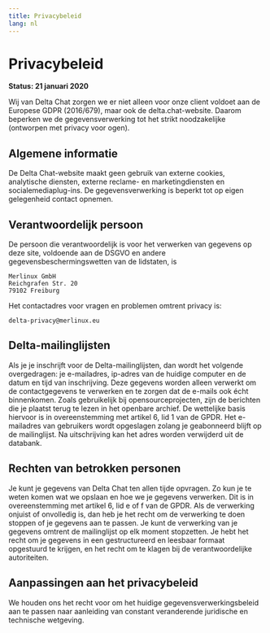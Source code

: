 ```yaml
---
title: Privacybeleid
lang: nl
---
```



# Privacybeleid

**Status: 21 januari 2020**

Wij van Delta Chat zorgen we er niet alleen voor onze client
voldoet aan de Europese GDPR (2016/679), maar ook de delta.chat-website.
Daarom beperken we de gegevensverwerking tot het strikt noodzakelijke (ontworpen met privacy voor ogen).

## Algemene informatie

De Delta Chat-website maakt geen gebruik van externe cookies, analytische diensten, externe reclame- en marketingdiensten en socialemediaplug-ins. De gegevensverwerking is beperkt tot op eigen gelegenheid contact opnemen.

## Verantwoordelijk persoon

De persoon die verantwoordelijk is voor het verwerken van gegevens op deze site, voldoende aan de DSGVO en andere gegevensbeschermingswetten van de lidstaten, is

	Merlinux GmbH
	Reichgrafen Str. 20 
	79102 Freiburg

Het contactadres voor vragen en problemen omtrent privacy is:

	delta-privacy@merlinux.eu

## Delta-mailinglijsten

Als je je inschrijft voor de Delta-mailinglijsten, dan wordt het volgende overgedragen:
je e-mailadres, ip-adres van de huidige computer en de datum en tijd
van inschrijving. Deze gegevens worden alleen verwerkt om
de contactgegevens te verwerken en te zorgen dat de e-mails ook écht
binnenkomen. Zoals gebruikelijk bij opensourceprojecten, zijn de berichten die je plaatst
terug te lezen in het openbare archief. De wettelijke basis hiervoor is in overeenstemming
met artikel 6, lid 1 van de GPDR. Het e-mailadres van gebruikers
wordt opgeslagen zolang je geabonneerd blijft op de mailinglijst. Na uitschrijving
kan het adres worden verwijderd uit de databank.

## Rechten van betrokken personen

Je kunt je gegevens van Delta Chat ten allen tijde opvragen. Zo kun je te weten komen
wat we opslaan en hoe we je gegevens verwerken. Dit is in overeenstemming met artikel 6, lid e of f
van de GPDR. Als de verwerking onjuist of onvolledig is, dan heb je het recht
om de verwerking te doen stoppen of je gegevens aan te passen. Je kunt de
verwerking van je gegevens omtrent de mailinglijst op elk moment stopzetten. Je hebt
het recht om je gegevens in een gestructureerd en leesbaar formaat opgestuurd te krijgen, en 
het recht om te klagen bij de verantwoordelijke autoriteiten.

## Aanpassingen aan het privacybeleid

We houden ons het recht voor om het huidige gegevensverwerkingsbeleid aan te passen
naar aanleiding van constant veranderende juridische en technische wetgeving.

